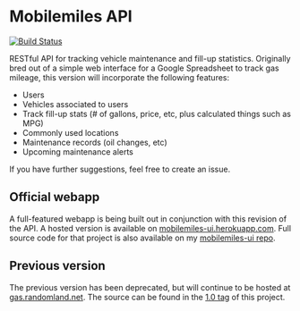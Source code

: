 Mobilemiles API
===============

[![Build Status](https://travis-ci.org/zourtney/mobilemiles.svg)](https://travis-ci.org/zourtney/mobilemiles)

RESTful API for tracking vehicle maintenance and fill-up statistics. Originally bred out of a simple web interface for a Google Spreadsheet to track gas mileage, this version will incorporate the following features:

- Users
- Vehicles associated to users
- Track fill-up stats (# of gallons, price, etc, plus calculated things such as MPG)
- Commonly used locations
- Maintenance records (oil changes, etc)
- Upcoming maintenance alerts

If you have further suggestions, feel free to create an issue.

Official webapp
---------------

A full-featured webapp is being built out in conjunction with this revision of the API. A hosted version is available on [mobilemiles-ui.herokuapp.com](http://mobilemiles-ui.herokuapp.com/). Full source code for that project is also available on my [mobilemiles-ui repo](https://github.com/zourtney/mobilemiles-ui).

Previous version
----------------

The previous version has been deprecated, but will continue to be hosted at [gas.randomland.net](http://gas.randomland.net). The source can be found in the [1.0 tag](https://github.com/zourtney/mobilemiles/tree/1.0) of this project.